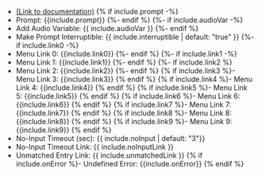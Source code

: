 - [(Link to documentation)](https://help.webex.com/en-us/article/n5595zd/Webex-Contact-Center-Setup-and-Administration-Guide#Cisco_Concept.dita_8a8f0369-60b9-4d31-af05-9338f7aa54be)
{% if include.prompt -%}
- Prompt: {{include.prompt}} 
{%- endif %}
{%- if include.audioVar -%}
- Add Audio Variable: {{ include.audioVar }} 
{%- endif %}
- Make Prompt Interruptible: {{ include.interruptible | default: "true" }}
{%- if include.link0 -%}
- Menu Link 0: {{include.link0}} 
{%- endif %}
{%- if include.link1 -%}
- Menu Link 1: {{include.link1}} 
{%- endif %}
{%- if include.link2 %}
- Menu Link 2: {{include.link2}}
{%- endif %}
{% if include.link3 %}- Menu Link 3: {{include.link3}} {% endif %}
{% if include.link4 %}- Menu Link 4: {{include.link4}} {% endif %}
{% if include.link5 %}- Menu Link 5: {{include.link5}} {% endif %}
{% if include.link6 %}- Menu Link 6: {{include.link6}} {% endif %}
{% if include.link7 %}- Menu Link 7: {{include.link7}} {% endif %}
{% if include.link8 %}- Menu Link 8: {{include.link8}} {% endif %}
{% if include.link9 %}- Menu Link 9: {{include.link9}} {% endif %}
- No-Input Timeout (sec): {{ include.noInput | default: "3"}}
- No-Input Timeout Link: {{ include.noInputLink  }}
- Unmatched Entry Link: {{ include.unmatchedLink }}
{% if include.onError %}- Undefined Error: {{include.onError}} {% endif %}